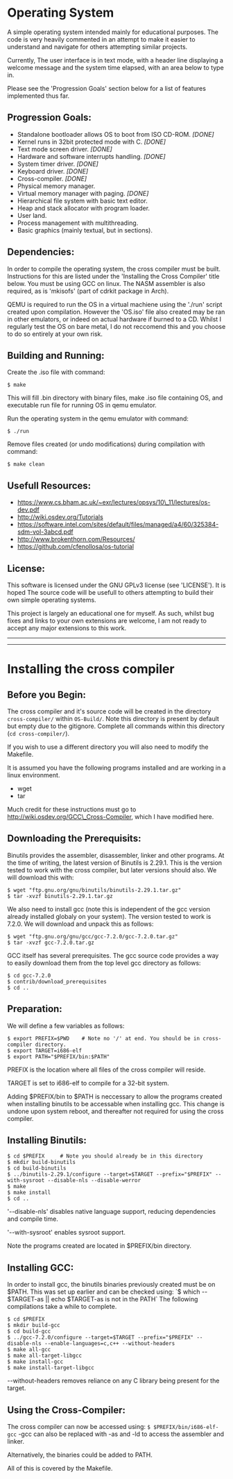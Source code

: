 Operating System
================
A simple operating system intended mainly for educational purposes. The code is
very heavily commented in an attempt to make it easier to understand and 
navigate for others attempting similar projects.

Currently, The user interface is in text mode, with a header line displaying
a welcome message and the system time elapsed, with an area below to type in.

Please see the 'Progression Goals' section below for a list of features 
implemented thus far.

Progression Goals:
------------------
 - Standalone bootloader allows OS to boot from ISO CD-ROM. _[DONE]_
 - Kernel runs in 32bit protected mode with C. _[DONE]_
 - Text mode screen driver. _[DONE]_
 - Hardware and software interrupts handling. _[DONE]_
 - System timer driver. _[DONE]_
 - Keyboard driver. _[DONE]_
 - Cross-compiler. _[DONE]_
 - Physical memory manager.
 - Virtual memory manager with paging. _[DONE]_
 - Hierarchical file system with basic text editor.
 - Heap and stack allocator with program loader.
 - User land.
 - Process management with multithreading.
 - Basic graphics (mainly textual, but in sections).

Dependencies:
-------------
In order to compile the operating system, the cross compiler must be built.
Instructions for this are listed under the 'Installing the Cross Compiler' 
title below. You must be using GCC on linux. The NASM assembler is also 
required, as is 'mkisofs' (part of cdrkit package in Arch).

QEMU is required to run the OS in a virtual machiene using the './run' script
created upon compilation. However the 'OS.iso' file also created may be ran 
in other emulators, or indeed on actual hardware if burned to a CD.
Whilst I regularly test the OS on bare metal, I do not reccomend this and you
choose to do so entirely at your own risk.

Building and Running:
---------------------
Create the .iso file with command:

```
$ make
```

This will fill .bin directory with binary files, make .iso file containing OS, and
executable run file for running OS in qemu emulator.

Run the operating system in the qemu emulator with command:

```
$ ./run
```

Remove files created (or undo modifications) during compilation with command:

```
$ make clean
```

Usefull Resources:
------------------
- https://www.cs.bham.ac.uk/~exr/lectures/opsys/10\_11/lectures/os-dev.pdf
- http://wiki.osdev.org/Tutorials
- https://software.intel.com/sites/default/files/managed/a4/60/325384-sdm-vol-3abcd.pdf
- http://www.brokenthorn.com/Resources/
- https://github.com/cfenollosa/os-tutorial

License:
--------
This software is licensed under the GNU GPLv3 license (see 'LICENSE'). 
It is hoped The source code will be usefull to others attempting to build their 
own simple operating systems.

This project is largely an educational one for myself. As such, whilst bug 
fixes and links to your own extensions are welcome, I am not ready to accept
any major extensions to this work.

* * *
* * *

Installing the cross compiler
=============================

Before you Begin:
-----------------
The cross compiler and it's source code will be created in the directory
`cross-compiler/` within `OS-Build/`. Note this directory is present by
default but empty due to the gitignore. Complete all commands within this 
directory (`cd cross-compiler/`).

If you wish to use a different directory you will also need to modify the 
Makefile.

It is assumed you have the following programs installed and are working in
a linux environment.
 - wget
 - tar

Much credit for these instructions must go to http://wiki.osdev.org/GCC\_Cross-Compiler,
which I have modified here.

Downloading the Prerequisits:
-----------------------------
Binutils provides the assembler, disassembler, linker and other programs.
At the time of writing, the latest version of Binutils is 2.29.1. This is the
version tested to work with the cross compiler, but later versions should also.
We will download this with:

```
$ wget "ftp.gnu.org/gnu/binutils/binutils-2.29.1.tar.gz"
$ tar -xvzf binutils-2.29.1.tar.gz
```

We also need to install gcc (note this is independent of the gcc version
already installed globaly on your system). The version tested to work is
7.2.0. We will download and unpack this as follows:

```
$ wget "ftp.gnu.org/gnu/gcc/gcc-7.2.0/gcc-7.2.0.tar.gz"
$ tar -xvzf gcc-7.2.0.tar.gz
```

GCC itself has several prerequisites. The gcc source code provides a way to 
easily download them from the top level gcc directory as follows:

```
$ cd gcc-7.2.0
$ contrib/download_prerequisites
$ cd ..
```

Preparation:
------------
We will define a few variables as follows:

```
$ export PREFIX=$PWD    # Note no '/' at end. You should be in cross-compiler directory.
$ export TARGET=i686-elf
$ export PATH="$PREFIX/bin:$PATH"
```

PREFIX is the location where all files of the cross compiler will reside. 

TARGET is set to i686-elf to compile for a 32-bit system.

Adding $PREFIX/bin to $PATH is neccessary to allow the programs created when
installing binutils to be accessable when installing gcc. This change is
undone upon system reboot, and thereafter not required for using the cross
compiler.

Installing Binutils:
--------------------

```
$ cd $PREFIX     # Note you should already be in this directory
$ mkdir build-binutils
$ cd build-binutils
$ ../binutils-2.29.1/configure --target=$TARGET --prefix="$PREFIX" --with-sysroot --disable-nls --disable-werror
$ make
$ make install
$ cd ..
```

'--disable-nls' disables native language support, reducing dependencies and 
compile time.

'--with-sysroot' enables sysroot support.

Note the programs created are located in $PREFIX/bin directory.

Installing GCC:
---------------
In order to install gcc, the binutils binaries previously created must be on
$PATH. This was set up earlier and can be checked using:
`$ which -- $TARGET-as || echo $TARGET-as is not in the PATH`
The following compilations take a while to complete.

```
$ cd $PREFIX
$ mkdir build-gcc
$ cd build-gcc
$ ../gcc-7.2.0/configure --target=$TARGET --prefix="$PREFIX" --disable-nls --enable-languages=c,c++ --without-headers
$ make all-gcc
$ make all-target-libgcc
$ make install-gcc
$ make install-target-libgcc
```

--without-headers removes reliance on any C library being present for the target.

Using the Cross-Compiler:
-------------------------
The cross compiler can now be accessed using:
`$ $PREFIX/bin/i686-elf-gcc`
-gcc can also be replaced with -as and -ld to access the assembler and linker.

Alternatively, the binaries could be added to PATH.

All of this is covered by the Makefile.

